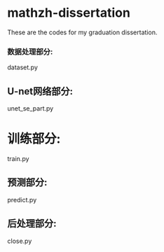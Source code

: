# mathzh-dissertation

These are the codes for my graduation dissertation.


### 数据处理部分:
dataset.py

## U-net网络部分:
unet_se_part.py

# 训练部分:
train.py

## 预测部分:
predict.py

## 后处理部分:
close.py
